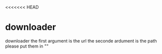 <<<<<<< HEAD
# downloader
downloader 
the first argument is the url 
the seconde ardument is the path 
please put them in ""
